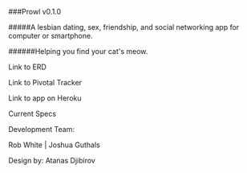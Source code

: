 ###Prowl v0.1.0

#####A lesbian dating, sex, friendship, and social networking app for computer or smartphone.

######Helping you find your cat's meow.

Link to ERD

Link to Pivotal Tracker

Link to app on Heroku

Current Specs

Development Team:

Rob White | Joshua Guthals

Design by: Atanas Djibirov




